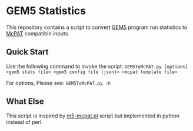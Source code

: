 GEM5 Statistics
=====

This repository contains a script to convert [GEM5][gem5] program run statistics to [McPAT][mcpat] compatible inputs.

[gem5]: http://www.gem5.org/Main_Page
[mcpat]: http://www.hpl.hp.com/research/mcpat


Quick Start
----------

Use the following command to invoke the script:
`GEM5ToMcPAT.py [options] <gem5 stats file> <gem5 config file (json)> <mcpat template file>`

For options, Please see:
`GEM5ToMcPAT.py -h`


What Else
--------
This script is inspired by [m5-mcpat.pl][sicsa] script but implemented in python instead of perl.

[sicsa]: https://www.cl.cam.ac.uk/~acr31/sicsa/
